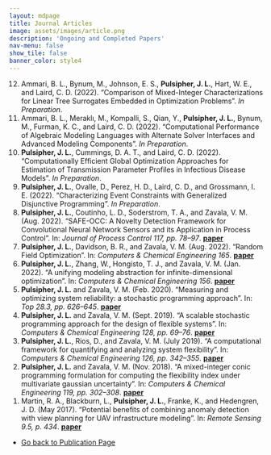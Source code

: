 ```yaml
---
layout: mdpage
title: Journal Articles
image: assets/images/article.png
description: 'Ongoing and Completed Papers'
nav-menu: false
show_tile: false
banner_color: style4
---
```


<ol reversed>
    <li>Ammari, B. L., Bynum, M., Johnson, E. S., <b>Pulsipher, J. L.</b>, Hart, W. E., and Laird, C. D. (2022). “Comparison of Mixed-Integer Characterizations for Linear Tree Surrogates Embedded in Optimization Problems”. <i>In Preparation</i>.</li>
    <li>Ammari, B. L., Meraklı, M., Kompalli, S., Qian, Y., <b>Pulsipher, J. L.</b>, Bynum, M., Furman, K. C., and Laird, C. D. (2022). “Computational Performance of Algebraic Modeling Languages with Alternate Solver Interfaces and Advanced Modeling Components”. <i>In Preparation</i>.</li>
    <li><b>Pulsipher, J. L.</b>, Cummings, D. A. T., and Laird, C. D. (2022). “Computationally Efficient Global Optimization Approaches for Estimation of Transmission Parameter Profiles in Infectious Disease Models”. <i>In Preparation</i>.</li>
    <li><b>Pulsipher, J. L.</b>, Ovalle, D., Perez, H. D., Laird, C. D., and Grossmann, I. E. (2022). “Characterizing Event Constraints with Generalized Disjunctive Programming”. <i>In Preparation</i>.</li>
    <li><b>Pulsipher, J. L.</b>, Coutinho, L. D., Soderstrom, T. A., and Zavala, V. M. (Aug. 2022). “SAFE-OCC: A Novelty Detection Framework for Convolutional Neural Network Sensors and its Application in Process Control”. In: <i>Journal of Process Control 117, pp. 78–97</i>. <a href="https://doi.org/10.1016/j.jprocont.2022.07.006" class="button icon fa-file small"><b>paper</b></a></li>
    <li><b>Pulsipher, J. L.</b>, Davidson, B. R., and Zavala, V. M. (Aug. 2022). “Random Field Optimization”. In: <i>Computers & Chemical Engineering 165</i>. <a href="https://doi.org/10.1016/j.compchemeng.2022.107854"><b>paper</b></a></li>
    <li><b>Pulsipher, J. L.</b>, Zhang, W., Hongisto, T. J., and Zavala, V. M. (Jan. 2022). “A unifying modeling abstraction for infinite-dimensional optimization”. In: <i>Computers & Chemical Engineering 156</i>. <a href="https://doi.org/10.1016/j.compchemeng.2021.107567"><b>paper</b></a></li>
    <li><b>Pulsipher, J. L.</b> and Zavala, V. M. (Feb. 2020). “Measuring and optimizing system reliability: a stochastic programming approach”. In: <i>Top 28.3, pp. 626–645</i>. <a href="https://doi.org/10.1007/s11750-020-00550-5"><b>paper</b></a></li>
    <li><b>Pulsipher, J. L.</b> and Zavala, V. M. (Sept. 2019). “A scalable stochastic programming approach for the design of flexible systems”. In: <i>Computers & Chemical Engineering 128, pp. 69–76</i>. <a href="https://doi.org/10.1016/j.compchemeng.2019.05.033"><b>paper</b></a></li>
    <li><b>Pulsipher, J. L.</b>, Rios, D., and Zavala, V. M. (July 2019). “A computational framework for quantifying and analyzing system flexibility”. In: <i>Computers & Chemical Engineering 126, pp. 342–355</i>. <a href="https://doi.org/10.1016/j.compchemeng.2019.04.024"><b>paper</b></a></li>
    <li><b>Pulsipher, J. L.</b> and Zavala, V. M. (Nov. 2018). “A mixed-integer conic programming formulation for computing the flexibility index under multivariate gaussian uncertainty”. In: <i>Computers & Chemical Engineering 119, pp. 302–308</i>. <a href="https://doi.org/10.1016/j.compchemeng.2018.09.005"><b>paper</b></a></li>
    <li>Martin, R. A., Blackburn, L., <b>Pulsipher, J. L.</b>, Franke, K., and Hedengren, J. D. (May 2017). “Potential benefits of combining anomaly detection with view planning for UAV infrastructure modeling”. In: <i>Remote Sensing 9.5, p. 434</i>. <a href="https://doi.org/10.3390/rs9050434"><b>paper</b></a></li>
</ol>

<ul class="actions">
    <li><a href="/publications.html#articles" class="button icon fa-arrow-left">Go back to Publication Page</a></li>
</ul>
